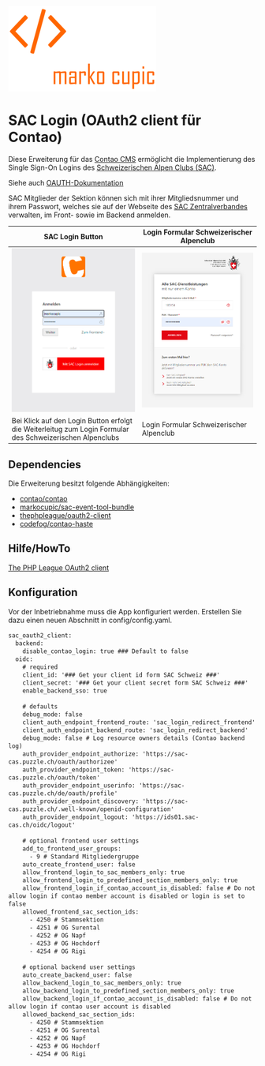 ![Alt text](https://github.com/markocupic/markocupic/blob/main/logo.png "logo")

# SAC Login (OAuth2 client für Contao)

Diese Erweiterung für das [Contao CMS](https://contao.org) ermöglicht die Implementierung
des Single Sign-On Logins des [Schweizerischen Alpen Clubs (SAC)](https://www.sac-cas.ch).

Siehe auch [OAUTH-Dokumentation](https://github.com/hitobito/hitobito/blob/master/doc/developer/people/oauth.md#openid-connect-oidc)

SAC Mitglieder der Sektion können sich mit ihrer Mitgliedsnummer und ihrem Passwort, welches sie auf der Webseite des [SAC Zentralverbandes](https://www.sac-cas.ch) verwalten, im Front- sowie im Backend anmelden.

| SAC Login Button                                                                                          | Login Formular Schweizerischer Alpenclub                       |
|-----------------------------------------------------------------------------------------------------------|----------------------------------------------------------------|
| ![SAC Login](docs/img/screenshot_backend_readme.png)                                                      | ![SAC Login](docs/img/screenshot_remote_login_form_readme.png) |
| Bei Klick auf den Login Button erfolgt die Weiterleitug zum Login Formular des Schweizerischen Alpenclubs | Login Formular Schweizerischer Alpenclub                       |

## Dependencies

Die Erweiterung besitzt folgende Abhängigkeiten:

- [contao/contao](https://github.com/contao/contao)
- [markocupic/sac-event-tool-bundle](https://github.com/markocupic/sac-event-tool-bundle)
- [thephpleague/oauth2-client](https://github.com/thephpleague/oauth2-client)
- [codefog/contao-haste](https://github.com/codefog/contao-haste)

## Hilfe/HowTo

[The PHP League OAuth2 client](https://oauth2-client.thephpleague.com/usage/)

## Konfiguration

Vor der Inbetriebnahme muss die App konfiguriert werden. Erstellen Sie dazu einen neuen Abschnitt in config/config.yaml.

```
sac_oauth2_client:
  backend:
    disable_contao_login: true ### Default to false
  oidc:
    # required
    client_id: '### Get your client id form SAC Schweiz ###'
    client_secret: '### Get your client secret form SAC Schweiz ###'
    enable_backend_sso: true

    # defaults
    debug_mode: false
    client_auth_endpoint_frontend_route: 'sac_login_redirect_frontend'
    client_auth_endpoint_backend_route: 'sac_login_redirect_backend'
    debug_mode: false # Log resource owners details (Contao backend log)
    auth_provider_endpoint_authorize: 'https://sac-cas.puzzle.ch/oauth/authorizee'
    auth_provider_endpoint_token: 'https://sac-cas.puzzle.ch/oauth/token'
    auth_provider_endpoint_userinfo: 'https://sac-cas.puzzle.ch/de/oauth/profile'
    auth_provider_endpoint_discovery: 'https://sac-cas.puzzle.ch/.well-known/openid-configuration'
    auth_provider_endpoint_logout: 'https://ids01.sac-cas.ch/oidc/logout'

    # optional frontend user settings
    add_to_frontend_user_groups:
      - 9 # Standard Mitgliedergruppe
    auto_create_frontend_user: false
    allow_frontend_login_to_sac_members_only: true
    allow_frontend_login_to_predefined_section_members_only: true
    allow_frontend_login_if_contao_account_is_disabled: false # Do not allow login if contao member account is disabled or login is set to false
    allowed_frontend_sac_section_ids:
      - 4250 # Stammsektion
      - 4251 # OG Surental
      - 4252 # OG Napf
      - 4253 # OG Hochdorf
      - 4254 # OG Rigi

    # optional backend user settings
    auto_create_backend_user: false
    allow_backend_login_to_sac_members_only: true
    allow_backend_login_to_predefined_section_members_only: true
    allow_backend_login_if_contao_account_is_disabled: false # Do not allow login if contao user account is disabled
    allowed_backend_sac_section_ids:
      - 4250 # Stammsektion
      - 4251 # OG Surental
      - 4252 # OG Napf
      - 4253 # OG Hochdorf
      - 4254 # OG Rigi

```
